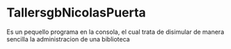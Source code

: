 # TallersgbNicolasPuerta
Es un pequello programa en la consola, el cual trata de disimular de manera sencilla la administracion de una biblioteca 
